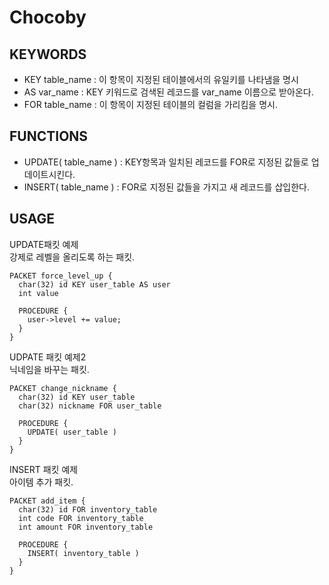 Chocoby
====

KEYWORDS
----
* KEY table_name : 이 항목이 지정된 테이블에서의 유일키를 나타냄을 명시
* AS var_name : KEY 키워드로 검색된 레코드를 var_name 이름으로 받아온다.
* FOR table_name : 이 항목이 지정된 테이블의 컬럼을 가리킴을 명시.


FUNCTIONS
----
* UPDATE( table_name ) : KEY항목과 일치된 레코드를 FOR로 지정된 값들로 업데이트시킨다.
* INSERT( table_name ) : FOR로 지정된 값들을 가지고 새 레코드를 삽입한다.


USAGE
----

UPDATE패킷 예제<br>
강제로 레벨을 올리도록 하는 패킷.<br>
```
PACKET force_level_up {
  char(32) id KEY user_table AS user
  int value

  PROCEDURE {
    user->level += value;
  }
}
```
UDPATE 패킷 예제2<br>
닉네임을 바꾸는 패킷.
```
PACKET change_nickname {
  char(32) id KEY user_table
  char(32) nickname FOR user_table

  PROCEDURE {
    UPDATE( user_table )
  }
}
```
INSERT 패킷 예제<br>
아이템 추가 패킷.
```
PACKET add_item {
  char(32) id FOR inventory_table
  int code FOR inventory_table
  int amount FOR inventory_table

  PROCEDURE {
    INSERT( inventory_table )
  }
}
```
